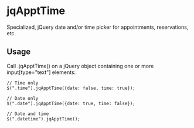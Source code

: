 jqApptTime
==========

Specialized, jQuery date and/or time picker for appointments, reservations, etc.

Usage
-----

Call .jqApptTime() on a jQuery object containing one or more input[type="text"] elements:

    // Time only
    $(".time").jqApptTime({date: false, time: true});

    // Date only
    $(".date").jqApptTime({date: true, time: false});

    // Date and time
    $(".datetime").jqApptTime();